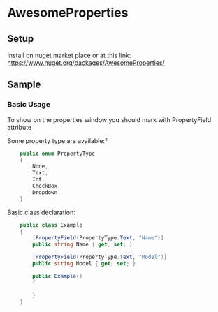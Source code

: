 # AwesomeProperties

## Setup

Install on nuget market place or at this link: https://www.nuget.org/packages/AwesomeProperties/

## Sample

### Basic Usage

To show on the properties window you should mark with PropertyField attribute

Some property type are available:²
```CS
    public enum PropertyType
    {
        None,
        Text,
        Int,
        CheckBox,
        Dropdown
    }
```

Basic class declaration:
```CS
    public class Example
    {
        [PropertyField(PropertyType.Text, "Name")]
        public string Name { get; set; }

        [PropertyField(PropertyType.Text, "Model")]
        public string Model { get; set; }

        public Example()
        {

        }
    }

```
